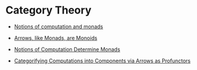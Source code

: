 
# Category Theory 

- [Notions of computation and monads](https://www.cs.cmu.edu/~crary/819-f09/Moggi91.pdf)

- [Arrows, like Monads, are Monoids](https://www.sciencedirect.com/science/article/pii/S1571066106001666)

- [Notions of Computation Determine Monads](https://homepages.inf.ed.ac.uk/gdp/publications/Comp_Eff_Monads.pdf)

- [Categorifying Computations into Components
via Arrows as Profunctors](https://pdf.sciencedirectassets.com/272990/1-s2.0-S1571066110X00081/1-s2.0-S157106611000071X/main.pdf?X-Amz-Security-Token=IQoJb3JpZ2luX2VjEKP%2F%2F%2F%2F%2F%2F%2F%2F%2F%2FwEaCXVzLWVhc3QtMSJGMEQCIDEe5l%2BY7JlzI%2BRaFRaRRffStil%2Bc6kY7iDnu2zAA09lAiAZtvarQ1fmiDdeHUwrnW%2Fz%2F9D1EgpG1tWI4BOD86b2YiqzBQgcEAUaDDA1OTAwMzU0Njg2NSIMf66DbbTo3x1KH9ukKpAFblzgFh%2F%2BLbsappOKU81mrHqmwelZYbEpFvQTySvXV6hk%2FJVHW6se1JwG3a3c8yMaARwpbM6sQNtYpbB%2FJSI%2BoJXScufP3P3Z9vgAol69lOkBzppUibhSvgUW2ggWZel45tSYKfpWk7g%2BIoy0t9ZZGu8kUv137boHjcgw%2FI6xwR7gxHo%2B3sm9xt0jO13ALBorkjV5tlgKGVEcNDjQ5LcLDm7KBBpOlgfcgxOiCKPEdJU2CmW1PbUBR6lciehb8y510lOKSf5S7HJbOjTz8ipUWnKcBkfRp0KSPsLnUFlsqiH1BvhywKDI5GV8MULJwEPNPziUzhiQbHrKpHL%2F7wzKeW1ADruwAXrNTs%2BWob3WNcOlXwG4O335nTnXLEK0smotG%2BKaNIqsZ3xnei2vioU5OMMRzZcB7RgrJF4EHMVREi253LyQGCcjYSVszZp7GgNZ%2BzeLTca0pi%2FSO5F6TI8jnV6JoGXXUHAReJ4VXtX0sGKfrbLMAvbKf0128VBJj1t2eYWDvnhHJoUScA7sFvg3GBEWWGl73Kdg0V0IvhEwNdprdLQPBECD1ggMGQWIY1TlIdl5oNdK8XuZ8uy4mAvNL2AOlgsX%2FQ3IWNsET4aeR0M2Iatf7gOwSBA0ect4GGsPebk%2FcavYKqVUh5sW4voUmVO9MgpUiE9ZDs8zuMEWwflhN7YJYEKx8V8Zcq0XhII6SPXqIyhyI0daN4JjrymdsbqLxBReMOO8Qvi8Sb8MXL49K80DYaD9WmnKsBM9luxryhYZQMt55lKMYCb3N8QsT%2FdK27enPMRCYa3cE17%2FSthLLUYW1rJK4ovQnc%2FNWEOVtwd7vvErB4oOF09NnHIbWX6jNJIpl9nXujc%2BiNSilWUw5qzdqwY6sgFLH5SHK6MH3vCpsBE4BfKX36GTOSjY%2BlnIADeQnxlBveaI1vsWCepwoZvROnupfu942p07AtRua8dlB4aonqSexPLyjgY0eZVukOrfu0h4ezpXfiUpadWtT8QDcerg%2F350huu4k%2FHovE10e98RR0HxehJs%2FwPovJtKiVSMGZifRopZnEPo2Ic%2BKgdCNk333T7A1l30EglYcJsGvmRkxGUp2Pv%2F6EPUsWr3cz3xQksB6jUS&X-Amz-Algorithm=AWS4-HMAC-SHA256&X-Amz-Date=20231211T195856Z&X-Amz-SignedHeaders=host&X-Amz-Expires=300&X-Amz-Credential=ASIAQ3PHCVTYQ5UXJKC4%2F20231211%2Fus-east-1%2Fs3%2Faws4_request&X-Amz-Signature=64a42132320f5cd59b0cb6e1a1f0595002d5dafa15f8a4a8f2be78054ba7d44a&hash=e2bb7c13d9f09ea1830fb26f1be1f4634006320e34055f094537549f3d939ce3&host=68042c943591013ac2b2430a89b270f6af2c76d8dfd086a07176afe7c76c2c61&pii=S157106611000071X&tid=spdf-4dd67668-007d-47c5-b001-f88b8a92a54e&sid=4892544c24ed9147bb688389a55f5151cb0dgxrqb&type=client&tsoh=d3d3LnNjaWVuY2VkaXJlY3QuY29t&ua=13115756565f57005656&rr=83404e231f6ca262&cc=it)

